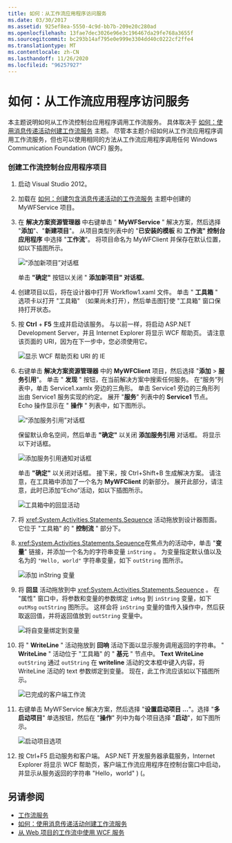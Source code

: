 ```yaml
---
title: 如何：从工作流应用程序访问服务
ms.date: 03/30/2017
ms.assetid: 925ef8ea-5550-4c9d-bb7b-209e20c280ad
ms.openlocfilehash: 13fae7dec3026e96e3c196467da29fe768a3655f
ms.sourcegitcommit: bc293b14af795e0e999e3304dd40c0222cf2ffe4
ms.translationtype: MT
ms.contentlocale: zh-CN
ms.lasthandoff: 11/26/2020
ms.locfileid: "96257927"
---
```

# <a name="how-to-access-a-service-from-a-workflow-application"></a>如何：从工作流应用程序访问服务

本主题说明如何从工作流控制台应用程序调用工作流服务。 具体取决于 [如何：使用消息传递活动创建工作流服务](how-to-create-a-workflow-service-with-messaging-activities.md) 主题。 尽管本主题介绍如何从工作流应用程序调用工作流服务，但也可以使用相同的方法从工作流应用程序调用任何 Windows Communication Foundation (WCF) 服务。

### <a name="create-a-workflow-console-application-project"></a>创建工作流控制台应用程序项目

1. 启动 Visual Studio 2012。

2. 加载在 [如何：创建包含消息传递活动的工作流服务](how-to-create-a-workflow-service-with-messaging-activities.md) 主题中创建的 MyWFService 项目。

3. 在 **解决方案资源管理器** 中右键单击 " **MyWFService** " 解决方案，然后选择 "**添加**"、"**新建项目**"。 从项目类型列表中的 "**已安装的模板** 和 **工作流" 控制台应用程序** 中选择 "**工作流**"。 将项目命名为 MyWFClient 并保存在默认位置，如以下插图所示。

     ![“添加新项目”对话框](./media/how-to-access-a-service-from-a-workflow-application/add-new-project-dialog.jpg)

     单击 **"确定"** 按钮以关闭 " **添加新项目" 对话框**。

4. 创建项目以后，将在设计器中打开 Workflow1.xaml 文件。 单击 " **工具箱** " 选项卡以打开 "工具箱" （如果尚未打开），然后单击图钉使 "工具箱" 窗口保持打开状态。

5. 按 **Ctrl** + **F5** 生成并启动该服务。 与以前一样，将启动 ASP.NET Development Server，并且 Internet Explorer 将显示 WCF 帮助页。 请注意该页面的 URI，因为在下一步中，您必须使用它。

     ![显示 WCF 帮助页和 URI 的 IE](./media/how-to-access-a-service-from-a-workflow-application/ie-wcf-help-page-uri.jpg)

6. 右键单击 **解决方案资源管理器** 中的 **MyWFClient** 项目，然后选择 "**添加**  >  **服务引用**"。 单击 " **发现** " 按钮，在当前解决方案中搜索任何服务。 在“服务”列表中，单击 Service1.xamlx 旁边的三角形。 单击 Service1 旁边的三角形列出由 Service1 服务实现的约定。 展开 "**服务**" 列表中的 **Service1** 节点。 Echo 操作显示在 " **操作** " 列表中，如下图所示。

     ![“添加服务引用”对话框](./media/how-to-access-a-service-from-a-workflow-application/add-service-reference.jpg)

     保留默认命名空间，然后单击 **"确定"** 以关闭 **添加服务引用** 对话框。 将显示以下对话框。

     ![添加服务引用通知对话框](./media/how-to-access-a-service-from-a-workflow-application/add-service-reference-dialog.jpg)

     单击 **"确定"** 以关闭对话框。 接下来，按 Ctrl+Shift+B 生成解决方案。 请注意，在工具箱中添加了一个名为 **MyWFClient** 的新部分。 展开此部分，请注意，此时已添加“Echo”活动，如以下插图所示。

     ![工具箱中的回显活动](./media/how-to-access-a-service-from-a-workflow-application/echo-activity-toolbox.jpg)

7. 将 <xref:System.Activities.Statements.Sequence> 活动拖放到设计器图面。 它位于 "工具箱" 的 " **控制流** " 部分下。

8. <xref:System.Activities.Statements.Sequence>在焦点为的活动中，单击 "**变量**" 链接，并添加一个名为的字符串变量 `inString` 。 为变量指定默认值以及名为的 `"Hello, world"` 字符串变量，如下 `outString` 图所示。

     ![添加 inString 变量](./media/how-to-access-a-service-from-a-workflow-application/add-instring-variable.jpg)

9. 将 **回显** 活动拖放到中 <xref:System.Activities.Statements.Sequence> 。 在 "属性" 窗口中，将参数和变量的参数绑定 `inMsg` 到 `inString` 变量，如下 `outMsg` `outString` 图所示。 这样会将 `inString` 变量的值传入操作中，然后获取返回值，并将返回值放到 `outString` 变量中。

     ![将自变量绑定到变量](./media/how-to-access-a-service-from-a-workflow-application/bind-arguments-variables.jpg)

10. 将 " **WriteLine** " 活动拖放到 **回响** 活动下面以显示服务调用返回的字符串。 " **WriteLine** " 活动位于 "工具箱" 的 " **基元** " 节点中。 **Text** **WriteLine** `outString` 通过 `outString` 在 **writeline** 活动的文本框中键入内容，将 WriteLine 活动的 text 参数绑定到变量。 现在，此工作流应该如以下插图所示。

     ![已完成的客户端工作流](./media/how-to-access-a-service-from-a-workflow-application/complete-client-workflow.jpg)

11. 右键单击 MyWFService 解决方案，然后选择 "**设置启动项目 ...**"。选择 "**多启动项目**" 单选按钮，然后在 "**操作**" 列中为每个项目选择 "**启动**"，如下图所示。

     ![启动项目选项](./media/how-to-access-a-service-from-a-workflow-application/startup-project-options.jpg)

12. 按 Ctrl+F5 启动服务和客户端。 ASP.NET 开发服务器承载服务，Internet Explorer 将显示 WCF 帮助页，客户端工作流应用程序在控制台窗口中启动，并显示从服务返回的字符串 "Hello，world" )  (。

## <a name="see-also"></a>另请参阅

- [工作流服务](workflow-services.md)
- [如何：使用消息传递活动创建工作流服务](how-to-create-a-workflow-service-with-messaging-activities.md)
- [从 Web 项目的工作流中使用 WCF 服务](/archive/blogs/endpoint/how-to-consume-a-wcf-service-from-a-wf4-workflow)

